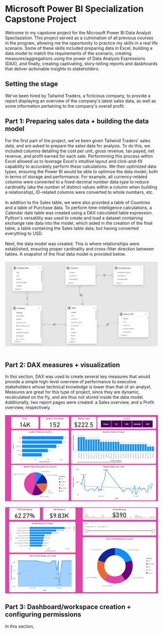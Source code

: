 # Microsoft Power BI Specialization Capstone Project
Welcome to my capstone project for the Microsoft Power BI Data Analyst Specliazation. This project served as a culmination of all previous courses in the program, allowing me the opportunity to practice my skills in a real life scenario. Some of these skills included preparing data in Excel, building a data model to match the requirements of the scenario, creating measures/aggregations using the power of Data Analysis Expressions (DAX), and finally, creating captivating, story-telling reports and dasbhoards that deliver actionable insights to stakeholders.

## Setting the stage
We've been hired by Tailwind Traders, a ficticious company, to provide a report displaying an overview of the company's latest sales data, as well as some information pertaining to the company's overall profit. 

## Part 1: Preparing sales data + building the data model
For the first part of the project, we've been given Tailwind Traders' sales data, and are asked to prepare the sales data for analysis. To do this, we included columns detailing the cost per unit, gross revenue, tax payed, net revenue, and profit earned for each sale. Performming this process within Excel allowed us to leverage Excel's intuitive layout and click-and-fill capability to accurately perform these calculations. We then optimized data types, ensuring the Power BI would be able to optimize the data model, both in terms of storage and performance. For example, all currency-related columns were converted to a fixed-decimal number data type to reduce cardinality (aka the number of distinct values within a column when building a relationship), ID-related columns were converted to whole numbers, etc.
<br>
<br>
In addition to the Sales table, we were also provided a table of Countries and a table of Purchase data. To perform time-intelligence calculations, a Calendar date table was created using a DAX calculated table expression. Python's versatility was used to create and load a dataset containing exchange rate data into the model, which aided in the creation of the final table, a table containing the Sales table data, but having converted everything to USD.
<br>
<br>
Next, the data model was created. This is where relationships were established, ensuring proper cardinality and cross-filter direction between tables. A snapshot of the final data model is provided below.
<br>
<br>
![data model](data_model.png)
<br>
<br>

## Part 2: DAX measures + visualization
In this section, DAX was used to create several key measures that would provide a simple high-level overview of performance to executive stakeholders whose technical knowledge is lower than that of an analyst. Measures are great for this type of project, since they are dynamic, recalculated on the fly, and are thus not stored inside the data model. Additionally, two report pages were created: a Sales overview, and a Profit overview, respectively.
<br>
<br>
![sales overview](sales_overview.png)
<br>
<br>
![profit overview](profit_overview.png)

## Part 3: Dashboard/workspace creation + configuring permissions
In this section, 
